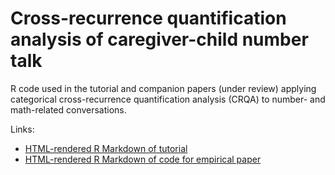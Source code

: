 # Cross-recurrence quantification analysis of caregiver-child number talk

R code used in the tutorial and companion papers (under review) applying categorical cross-recurrence quantification analysis (CRQA) to number- and math-related conversations. 

Links:

* [HTML-rendered R Markdown of tutorial](https://s-duong.github.io/crqa-number-talk/CRQA_Tutorial.html)
* [HTML-rendered R Markdown of code for empirical paper](https://s-duong.github.io/crqa-number-talk/CRQA_Empirical.html)
